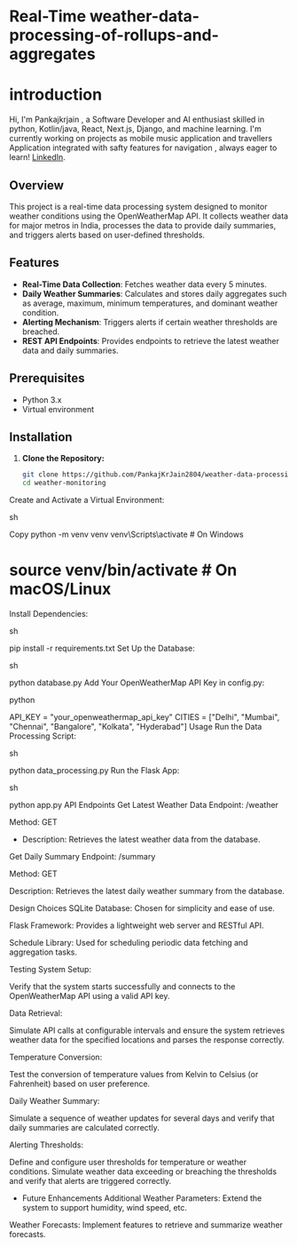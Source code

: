 ﻿# Real-Time weather-data-processing-of-rollups-and-aggregates

# introduction

Hi, I'm Pankajkrjain , a Software Developer and AI enthusiast skilled in python, Kotlin/java, React, Next.js, Django, and machine learning. I'm currently working on projects as mobile music application and travellers Application integrated with safty features for navigation , always eager to learn!
[LinkedIn](https://www.linkedin.com/in/pankajkumar2849/). 

## Overview
This project is a real-time data processing system designed to monitor weather conditions using the OpenWeatherMap API. It collects weather data for major metros in India, processes the data to provide daily summaries, and triggers alerts based on user-defined thresholds.

## Features
- **Real-Time Data Collection**: Fetches weather data every 5 minutes.
- **Daily Weather Summaries**: Calculates and stores daily aggregates such as average, maximum, minimum temperatures, and dominant weather condition.
- **Alerting Mechanism**: Triggers alerts if certain weather thresholds are breached.
- **REST API Endpoints**: Provides endpoints to retrieve the latest weather data and daily summaries.

## Prerequisites
- Python 3.x
- Virtual environment

## Installation

1. **Clone the Repository:**
   ```sh
   git clone https://github.com/PankajKrJain2804/weather-data-processing-of-rollups-and-aggregates.git
   cd weather-monitoring
Create and Activate a Virtual Environment:

sh

Copy
python -m venv venv
venv\Scripts\activate  # On Windows
# source venv/bin/activate  # On macOS/Linux
Install Dependencies:

sh

pip install -r requirements.txt
Set Up the Database:

sh

python database.py
Add Your OpenWeatherMap API Key in config.py:

python

API_KEY = "your_openweathermap_api_key"
CITIES = ["Delhi", "Mumbai", "Chennai", "Bangalore", "Kolkata", "Hyderabad"]
Usage
Run the Data Processing Script:

sh

python data_processing.py
Run the Flask App:

sh

python app.py
API Endpoints
Get Latest Weather Data
Endpoint: /weather

Method: GET

- Description: Retrieves the latest weather data from the database.

Get Daily Summary
Endpoint: /summary

Method: GET

Description: Retrieves the latest daily weather summary from the database.

Design Choices
SQLite Database: Chosen for simplicity and ease of use.

Flask Framework: Provides a lightweight web server and RESTful API.

Schedule Library: Used for scheduling periodic data fetching and aggregation tasks.

Testing
System Setup:

Verify that the system starts successfully and connects to the OpenWeatherMap API using a valid API key.

Data Retrieval:

Simulate API calls at configurable intervals and ensure the system retrieves weather data for the specified locations and parses the response correctly.

Temperature Conversion:

Test the conversion of temperature values from Kelvin to Celsius (or Fahrenheit) based on user preference.

Daily Weather Summary:

Simulate a sequence of weather updates for several days and verify that daily summaries are calculated correctly.

Alerting Thresholds:

Define and configure user thresholds for temperature or weather conditions. Simulate weather data exceeding or breaching the thresholds and verify that alerts are triggered correctly.

- Future Enhancements
Additional Weather Parameters: Extend the system to support humidity, wind speed, etc.

Weather Forecasts: Implement features to retrieve and summarize weather forecasts.
